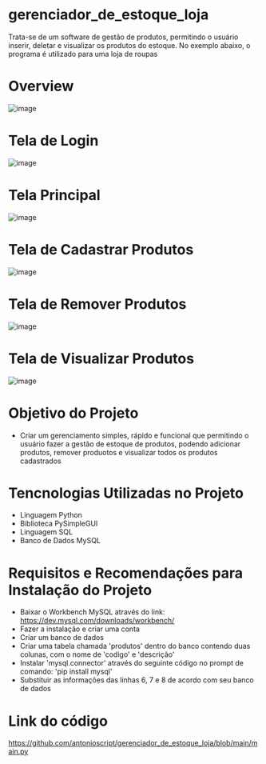 # gerenciador_de_estoque_loja
 Trata-se de um software de gestão de produtos, permitindo o usuário inserir, deletar e visualizar os produtos do estoque. No exemplo abaixo, o programa é utilizado para uma loja de roupas
 
 # Overview
![image](https://user-images.githubusercontent.com/10932478/170830913-1201657d-5622-46f0-a30a-f62bfbd066ab.png)

 # Tela de Login
 ![image](https://user-images.githubusercontent.com/10932478/170830982-d88dab31-6b56-4199-82d0-38f4bd980de9.png)
 # Tela Principal
 ![image](https://user-images.githubusercontent.com/10932478/170830913-1201657d-5622-46f0-a30a-f62bfbd066ab.png)
 # Tela de Cadastrar Produtos
 ![image](https://user-images.githubusercontent.com/10932478/170831159-2e82d63e-12fe-40f4-9dde-d6702c8ef612.png)
 # Tela de Remover Produtos
 ![image](https://user-images.githubusercontent.com/10932478/170831277-4c9adb91-914f-424b-8437-b04770c98204.png)
# Tela de Visualizar Produtos
![image](https://user-images.githubusercontent.com/10932478/170831327-e012b7ab-fd1d-4b2f-adcc-d26f4b2f486e.png)

# Objetivo do Projeto
- Criar um gerenciamento simples, rápido e funcional que permitindo o usuário fazer a gestão de estoque de produtos, podendo adicionar produtos, remover produotos e visualizar todos os produtos cadastrados

# Tencnologias Utilizadas no Projeto
- Linguagem Python
- Biblioteca PySimpleGUI 
- Linguagem SQL
- Banco de Dados MySQL

# Requisitos e Recomendações para Instalação do Projeto
- Baixar o Workbench MySQL através do link: https://dev.mysql.com/downloads/workbench/
- Fazer a instalação e criar uma conta
- Criar um banco de dados
- Criar uma tabela chamada 'produtos' dentro do banco contendo duas colunas, com o nome de 'codigo' e 'descrição'
- Instalar 'mysql.connector' através do seguinte código no prompt de comando: 'pip install mysql'
- Substituir as informações das linhas 6, 7 e 8 de acordo com seu banco de dados

# Link do código
https://github.com/antonioscript/gerenciador_de_estoque_loja/blob/main/main.py

